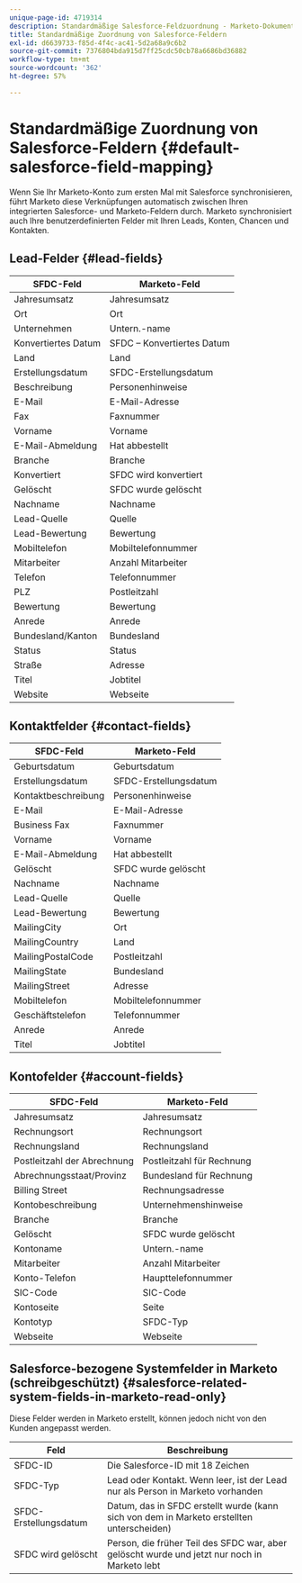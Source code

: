 ```yaml
---
unique-page-id: 4719314
description: Standardmäßige Salesforce-Feldzuordnung - Marketo-Dokumente - Produktdokumentation
title: Standardmäßige Zuordnung von Salesforce-Feldern
exl-id: d6639733-f85d-4f4c-ac41-5d2a68a9c6b2
source-git-commit: 7376804bda915d7ff25cdc50cb78a6686bd36882
workflow-type: tm+mt
source-wordcount: '362'
ht-degree: 57%

---
```


# Standardmäßige Zuordnung von Salesforce-Feldern {#default-salesforce-field-mapping}

Wenn Sie Ihr Marketo-Konto zum ersten Mal mit Salesforce synchronisieren, führt Marketo diese Verknüpfungen automatisch zwischen Ihren integrierten Salesforce- und Marketo-Feldern durch. Marketo synchronisiert auch Ihre benutzerdefinierten Felder mit Ihren Leads, Konten, Chancen und Kontakten.

## Lead-Felder {#lead-fields}

| SFDC-Feld | Marketo-Feld |
|---|---|
| Jahresumsatz | Jahresumsatz |
| Ort | Ort |
| Unternehmen | Untern.-name |
| Konvertiertes Datum | SFDC – Konvertiertes Datum |
| Land | Land |
| Erstellungsdatum | SFDC-Erstellungsdatum |
| Beschreibung | Personenhinweise |
| E-Mail | E-Mail-Adresse |
| Fax | Faxnummer |
| Vorname | Vorname |
| E-Mail-Abmeldung | Hat abbestellt |
| Branche | Branche |
| Konvertiert | SFDC wird konvertiert |
| Gelöscht | SFDC wurde gelöscht |
| Nachname | Nachname |
| Lead-Quelle | Quelle |
| Lead-Bewertung | Bewertung |
| Mobiltelefon | Mobiltelefonnummer |
| Mitarbeiter | Anzahl Mitarbeiter |
| Telefon | Telefonnummer |
| PLZ | Postleitzahl |
| Bewertung | Bewertung |
| Anrede | Anrede |
| Bundesland/Kanton | Bundesland |
| Status | Status |
| Straße | Adresse |
| Titel | Jobtitel |
| Website | Webseite |

## Kontaktfelder {#contact-fields}

| SFDC-Feld | Marketo-Feld |
|---|---|
| Geburtsdatum | Geburtsdatum |
| Erstellungsdatum | SFDC-Erstellungsdatum |
| Kontaktbeschreibung | Personenhinweise |
| E-Mail | E-Mail-Adresse |
| Business Fax | Faxnummer |
| Vorname | Vorname |
| E-Mail-Abmeldung | Hat abbestellt |
| Gelöscht | SFDC wurde gelöscht |
| Nachname | Nachname |
| Lead-Quelle | Quelle |
| Lead-Bewertung | Bewertung |
| MailingCity | Ort |
| MailingCountry | Land |
| MailingPostalCode | Postleitzahl |
| MailingState | Bundesland |
| MailingStreet | Adresse |
| Mobiltelefon | Mobiltelefonnummer |
| Geschäftstelefon | Telefonnummer |
| Anrede | Anrede |
| Titel | Jobtitel |

## Kontofelder {#account-fields}

| SFDC-Feld | Marketo-Feld |
|---|---|
| Jahresumsatz | Jahresumsatz |
| Rechnungsort | Rechnungsort |
| Rechnungsland | Rechnungsland |
| Postleitzahl der Abrechnung | Postleitzahl für Rechnung |
| Abrechnungsstaat/Provinz | Bundesland für Rechnung |
| Billing Street | Rechnungsadresse |
| Kontobeschreibung | Unternehmenshinweise |
| Branche | Branche |
| Gelöscht | SFDC wurde gelöscht |
| Kontoname | Untern.-name |
| Mitarbeiter | Anzahl Mitarbeiter |
| Konto-Telefon | Haupttelefonnummer |
| SIC-Code | SIC-Code |
| Kontoseite | Seite |
| Kontotyp | SFDC-Typ |
| Webseite | Webseite |

## Salesforce-bezogene Systemfelder in Marketo (schreibgeschützt) {#salesforce-related-system-fields-in-marketo-read-only}

Diese Felder werden in Marketo erstellt, können jedoch nicht von den Kunden angepasst werden.

| Feld | Beschreibung |
|---|---|
| SFDC-ID | Die Salesforce-ID mit 18 Zeichen |
| SFDC-Typ | Lead oder Kontakt. Wenn leer, ist der Lead nur als Person in Marketo vorhanden |
| SFDC-Erstellungsdatum | Datum, das in SFDC erstellt wurde (kann sich von dem in Marketo erstellten unterscheiden) |
| SFDC wird gelöscht | Person, die früher Teil des SFDC war, aber gelöscht wurde und jetzt nur noch in Marketo lebt |
